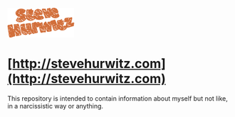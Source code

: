 ![hello](https://raw.githubusercontent.com/ornj/me/master/static/img/logo.png)

[http://stevehurwitz.com](http://stevehurwitz.com)
==

This repository is intended to contain information about myself but not like, in a narcissistic way or anything.
